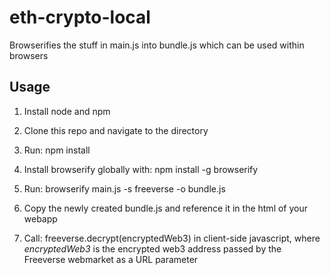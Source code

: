 # eth-crypto-local

Browserifies the stuff in main.js into bundle.js which can be used within browsers

## Usage

1. Install node and npm

2. Clone this repo and navigate to the directory

3. Run: npm install

4. Install browserify globally with: npm install -g browserify

5. Run: browserify main.js -s freeverse -o bundle.js

6. Copy the newly created bundle.js and reference it in the html of your webapp

7. Call: freeverse.decrypt(encryptedWeb3) in client-side javascript, where *encryptedWeb3* is the encrypted web3 address passed by the Freeverse webmarket as a URL parameter
